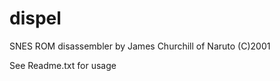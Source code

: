dispel
======

SNES ROM disassembler by James Churchill of Naruto (C)2001

See Readme.txt for usage
